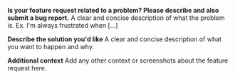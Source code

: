 **Is your feature request related to a problem? Please describe and also submit a bug report.**
A clear and concise description of what the problem is. Ex. I'm always frustrated when [...]

**Describe the solution you'd like**
A clear and concise description of what you want to happen and why.

**Additional context**
Add any other context or screenshots about the feature request here.